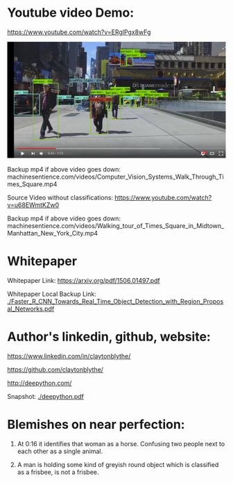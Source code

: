 # Youtube video Demo:

https://www.youtube.com/watch?v=ERglPgx8wFg

[![Demo](./demo.png?raw=true)](https://www.youtube.com/watch?v=ERglPgx8wFg&feature=youtu.be)

Backup mp4 if above video goes down: 
machinesentience.com/videos/Computer_Vision_Systems_Walk_Through_Times_Square.mp4


Source Video without classifications: https://www.youtube.com/watch?v=u68EWmtKZw0

Backup mp4 if above video goes down: machinesentience.com/videos/Walking_tour_of_Times_Square_in_Midtown_Manhattan_New_York_City.mp4

# Whitepaper

Whitepaper Link: https://arxiv.org/pdf/1506.01497.pdf

Whitepaper Local Backup Link: <a href="./Faster_R_CNN_Towards_Real_Time_Object_Detection_with_Region_Proposal_Networks.pdf">./Faster_R_CNN_Towards_Real_Time_Object_Detection_with_Region_Proposal_Networks.pdf</a>

# Author's linkedin, github, website:

https://www.linkedin.com/in/claytonblythe/

https://github.com/claytonblythe/

http://deepython.com/

Snapshot: 
<a href="./deepython.pdf">./deepython.pdf</a>


# Blemishes on near perfection: 

1.  At 0:16 it identifies that woman as a horse.  Confusing two people next to each other as a single animal.

2.  A man is holding some kind of greyish round object which is classified as a frisbee, is not a frisbee. 





